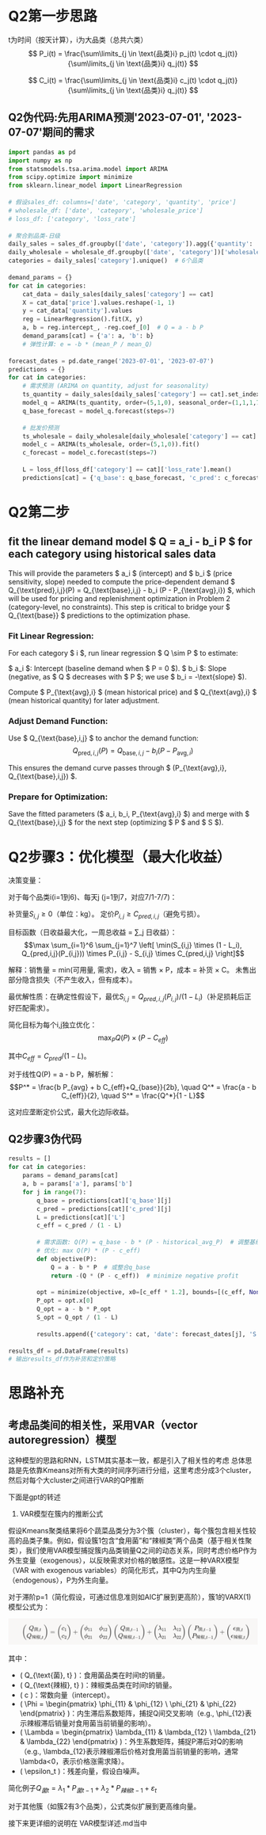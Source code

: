 # Q2第一步思路

t为时间（按天计算），i为大品类（总共六类）
$$
P_i(t) = \frac{\sum\limits_{j \in \text{品类}i} p_j(t) \cdot q_j(t)}{\sum\limits_{j \in \text{品类}i} q_j(t)}
$$

$$
C_i(t) = \frac{\sum\limits_{j \in \text{品类}i} c_j(t) \cdot q_j(t)}{\sum\limits_{j \in \text{品类}i} q_j(t)}
$$



## Q2伪代码:先用ARIMA预测'2023-07-01', '2023-07-07'期间的需求

```python
import pandas as pd
import numpy as np
from statsmodels.tsa.arima.model import ARIMA
from scipy.optimize import minimize
from sklearn.linear_model import LinearRegression

# 假设sales_df: columns=['date', 'category', 'quantity', 'price']
# wholesale_df: ['date', 'category', 'wholesale_price']
# loss_df: ['category', 'loss_rate']

# 聚合到品类-日级
daily_sales = sales_df.groupby(['date', 'category']).agg({'quantity': 'sum', 'price': 'mean'}).reset_index()
daily_wholesale = wholesale_df.groupby(['date', 'category'])['wholesale_price'].mean().reset_index()
categories = daily_sales['category'].unique()  # 6个品类

demand_params = {}
for cat in categories:
    cat_data = daily_sales[daily_sales['category'] == cat]
    X = cat_data['price'].values.reshape(-1, 1)
    y = cat_data['quantity'].values
    reg = LinearRegression().fit(X, y)
    a, b = reg.intercept_, -reg.coef_[0]  # Q = a - b P
    demand_params[cat] = {'a': a, 'b': b}
    # 弹性计算: e = -b * (mean_P / mean_Q)

forecast_dates = pd.date_range('2023-07-01', '2023-07-07')
predictions = {}
for cat in categories:
    # 需求预测 (ARIMA on quantity, adjust for seasonality)
    ts_quantity = daily_sales[daily_sales['category'] == cat].set_index('date')['quantity']
    model_q = ARIMA(ts_quantity, order=(5,1,0), seasonal_order=(1,1,1,7)).fit()  # 示例order，需调参
    q_base_forecast = model_q.forecast(steps=7)

    # 批发价预测
    ts_wholesale = daily_wholesale[daily_wholesale['category'] == cat].set_index('date')['wholesale_price']
    model_c = ARIMA(ts_wholesale, order=(5,1,0)).fit()
    c_forecast = model_c.forecast(steps=7)

    L = loss_df[loss_df['category'] == cat]['loss_rate'].mean()
    predictions[cat] = {'q_base': q_base_forecast, 'c_pred': c_forecast, 'L': L}

```

# Q2第二步
## fit the linear demand model $ Q = a_i - b_i P $ for each category using historical sales data
This will provide the parameters $ a_i $ (intercept) and $ b_i $ (price sensitivity, slope) needed to compute the price-dependent demand $ Q_{\text{pred},i,j}(P) = Q_{\text{base},i,j} - b_i (P - P_{\text{avg},i}) $, which will be used for pricing and replenishment optimization in Problem 2 (category-level, no constraints). This step is critical to bridge your $ Q_{\text{base}} $ predictions to the optimization phase.

### Fit Linear Regression:

For each category $ i $, run linear regression $ Q \sim P $ to estimate:

$ a_i $: Intercept (baseline demand when $ P = 0 $).
$ b_i $: Slope (negative, as $ Q $ decreases with $ P $; we use $ b_i = -\text{slope} $).


Compute $ P_{\text{avg},i} $ (mean historical price) and $ Q_{\text{avg},i} $ (mean historical quantity) for later adjustment.


### Adjust Demand Function:

Use $ Q_{\text{base},i,j} $ to anchor the demand function:
$$Q_{\text{pred},i,j}(P) = Q_{\text{base},i,j} - b_i (P - P_{\text{avg},i})$$

This ensures the demand curve passes through $ (P_{\text{avg},i}, Q_{\text{base},i,j}) $.

### Prepare for Optimization:

Save the fitted parameters ($ a_i, b_i, P_{\text{avg},i} $) and merge with $ Q_{\text{base},i,j} $ for the next step (optimizing $ P $ and $ S $).





# Q2步骤3：优化模型（最大化收益）


决策变量：

对于每个品类i(i=1到6)、每天j (j=1到7，对应7/1-7/7)：

补货量$S_{i,j} ≥ 0$（单位：kg）。
定价$P_{i,j} ≥ C_{pred,i,j}$（避免亏损）。




目标函数（日收益最大化，一周总收益 = ∑_j 日收益）：
$$\max \sum_{i=1}^6 \sum_{j=1}^7 \left[ \min(S_{i,j} \times (1 - L_i), Q_{pred,i,j}(P_{i,j})) \times P_{i,j} - S_{i,j} \times C_{pred,i,j} \right]$$

解释：销售量 = min(可用量, 需求)，收入 = 销售 × P，成本 = 补货 × C。
未售出部分隐含损失（不产生收入，但有成本）。

最优解性质：在确定性假设下，最优$S_{i,j} = Q_{pred,i,j}(P_{i,j}) / (1 - L_i)$（补足损耗后正好匹配需求）。

简化目标为每个i,j独立优化：
$$\max_{P} Q(P) \times (P - C_{eff})$$

其中$C_{eff} = C_{pred} / (1 - L)$。


对于线性Q(P) = a - b P，解析解：
$$P^* = \frac{b P_{avg} + b C_{eff}+Q_{base}}{2b}, \quad Q^* = \frac{a - b C_{eff}}{2}, \quad S^* = \frac{Q^*}{1 - L}$$

这对应垄断定价公式，最大化边际收益。

## Q2步骤3伪代码
```python
results = []
for cat in categories:
    params = demand_params[cat]
    a, b = params['a'], params['b']
    for j in range(7):
        q_base = predictions[cat]['q_base'][j]
        c_pred = predictions[cat]['c_pred'][j]
        L = predictions[cat]['L']
        c_eff = c_pred / (1 - L)

        # 需求函数: Q(P) = q_base - b * (P - historical_avg_P)  # 调整基线，或直接用a - b P
        # 优化: max Q(P) * (P - c_eff)
        def objective(P):
            Q = a - b * P  # 或整合q_base
            return -(Q * (P - c_eff))  # minimize negative profit

        opt = minimize(objective, x0=[c_eff * 1.2], bounds=[(c_eff, None)])
        P_opt = opt.x[0]
        Q_opt = a - b * P_opt
        S_opt = Q_opt / (1 - L)

        results.append({'category': cat, 'date': forecast_dates[j], 'S': S_opt, 'P': P_opt})

results_df = pd.DataFrame(results)
# 输出results_df作为补货和定价策略
```

# 思路补充
## 考虑品类间的相关性，采用VAR（vector autoregression）模型
这种模型的思路和RNN，LSTM其实基本一致，都是引入了相关性的考虑
总体思路是先依靠Kmeans对所有大类的时间序列进行分组，这里考虑分成3个cluster，然后对每个大cluster之间进行VAR的QP推断

下面是gpt的转述

1. VAR模型在簇内的推断公式

假设Kmeans聚类结果将6个蔬菜品类分为3个簇（cluster），每个簇包含相关性较高的品类子集。例如，假设簇1包含“食用菌”和“辣椒类”两个品类（基于相关性聚类），我们使用VAR模型捕捉簇内品类销量Q之间的动态关系，同时考虑价格P作为外生变量（exogenous），以反映需求对价格的敏感性。这是一种VARX模型（VAR with exogenous variables）的简化形式，其中Q为内生向量（endogenous），P为外生向量。

对于滞阶p=1（简化假设，可通过信息准则如AIC扩展到更高阶），簇1的VARX(1)模型公式为：

![formula_1](./imgs/formula_1.png)


其中：
- \( Q_{\text{菌}, t} \)：食用菌品类在时间t的销量。
- \( Q_{\text{辣椒}, t} \)：辣椒类品类在时间t的销量。
- \( c \)：常数向量（intercept）。
- \( \Phi = \begin{pmatrix} \phi_{11} & \phi_{12} \\ \phi_{21} & \phi_{22} \end{pmatrix} \)：内生滞后系数矩阵，捕捉Q间交叉影响（e.g., \phi_{12}表示辣椒滞后销量对食用菌当前销量的影响）。
- \( \Lambda = \begin{pmatrix} \lambda_{11} & \lambda_{12} \\ \lambda_{21} & \lambda_{22} \end{pmatrix} \)：外生系数矩阵，捕捉P滞后对Q的影响（e.g., \lambda_{12}表示辣椒滞后价格对食用菌当前销量的影响，通常\lambda<0，表示价格涨需求降）。
- \( \epsilon_t \)：残差向量，假设白噪声。

简化例子$Q_{菌t} = λ_1 * P_{菌{t-1}} + λ_2 * P_{辣椒{t-1}} + ε_t$

对于其他簇（如簇2有3个品类），公式类似扩展到更高维向量。

接下来更详细的说明在 VAR模型详述.md当中
